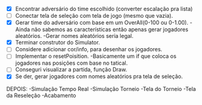 - [X] Encontrar adversário do time escolhido (converter escalação pra lista)
- [ ] Conectar tela de seleção com tela de jogo (mesmo que vazia).
- [X] Gerar time do adversário com base em um OverAll(0-100 ou 0-1.00).
	-Ainda não sabemos as características então apenas gerar jogadores aleatórios.
	-Gerar nomes aleatórios seria legal.
- [X] Terminar construtor do Simulator.
- [ ] Considere adicionar cor/info, para desenhar os jogadores.
- [ ] Implementar o resetPoisition.
	-Basicamente um if que coloca os jogadores nas posições com base no tatical.
- [ ] Conseguri visualizar a partida, função Draw.
- [X] Se der, gerar jogadores com nomes aleatórios pra tela de seleção.

DEPOIS:
-Simulação Tempo Real
-Simulação Torneio
-Tela do Torneio
-Tela da Reseleção
-Acabamento